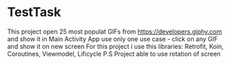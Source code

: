 # TestTask
This project open 25 most populat GIFs from https://developers.giphy.com and show it in Main Activity
App use only one use case - click on any GIF and show it on new screen
For this project i use this libraries: Retrofit, Koin, Coroutines, Viewmodel, Lificycle
P.S Project able to use rotation of screen
